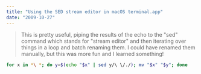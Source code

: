 ```yaml
---
title: "Using the SED stream editor in macOS terminal.app"
date: "2009-10-27"
---
```


> This is pretty useful, piping the results of the echo to the "sed" command which
stands for "stream editor" and then iterating over things in a loop and batch
renaming them. I could have renamed them manually, but this was more fun and I
learned something!

```bash
for x in *\ *; do y=$(echo "$x" | sed y/\ \/./); mv "$x" "$y"; done
```